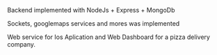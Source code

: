 
Backend implemented with NodeJs + Express + MongoDb

Sockets, googlemaps services and mores was implemented

Web service for Ios Aplication and Web Dashboard for a pizza delivery company.

